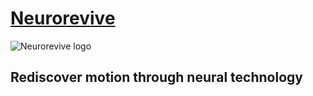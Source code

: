 <h1> <a href="https://www.neurorevive.eu/"> Neurorevive </a> </h1>

<img src="https://www.neurorevive.eu/wp-content/uploads/2023/05/NeuroRevive-logo-250.png" alt="Neurorevive logo" />

## Rediscover motion through neural technology
